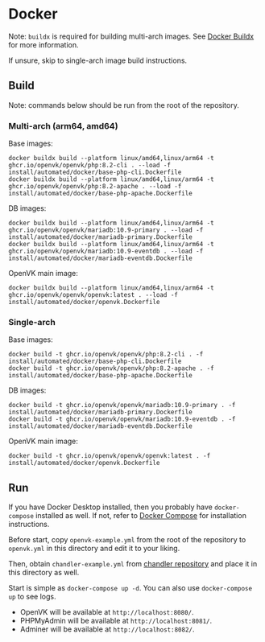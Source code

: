 # Docker
Note: `buildx` is required for building multi-arch images. See [Docker Buildx](https://docs.docker.com/buildx/working-with-buildx/) for more information.

If unsure, skip to single-arch image build instructions.

## Build
Note: commands below should be run from the root of the repository.
### Multi-arch (arm64, amd64)
Base images:
```
docker buildx build --platform linux/amd64,linux/arm64 -t ghcr.io/openvk/openvk/php:8.2-cli . --load -f install/automated/docker/base-php-cli.Dockerfile
docker buildx build --platform linux/amd64,linux/arm64 -t ghcr.io/openvk/openvk/php:8.2-apache . --load -f install/automated/docker/base-php-apache.Dockerfile
```
DB images:
```
docker buildx build --platform linux/amd64,linux/arm64 -t ghcr.io/openvk/openvk/mariadb:10.9-primary . --load -f install/automated/docker/mariadb-primary.Dockerfile
docker buildx build --platform linux/amd64,linux/arm64 -t ghcr.io/openvk/openvk/mariadb:10.9-eventdb . --load -f install/automated/docker/mariadb-eventdb.Dockerfile
```
OpenVK main image:
```
docker buildx build --platform linux/amd64,linux/arm64 -t ghcr.io/openvk/openvk/openvk:latest . --load -f install/automated/docker/openvk.Dockerfile
```

### Single-arch
Base images:
```
docker build -t ghcr.io/openvk/openvk/php:8.2-cli . -f install/automated/docker/base-php-cli.Dockerfile
docker build -t ghcr.io/openvk/openvk/php:8.2-apache . -f install/automated/docker/base-php-apache.Dockerfile
```
DB images:
```
docker build -t ghcr.io/openvk/openvk/mariadb:10.9-primary . -f install/automated/docker/mariadb-primary.Dockerfile
docker build -t ghcr.io/openvk/openvk/mariadb:10.9-eventdb . -f install/automated/docker/mariadb-eventdb.Dockerfile
```
OpenVK main image:
```
docker build -t ghcr.io/openvk/openvk/openvk:latest . -f install/automated/docker/openvk.Dockerfile
```

## Run
If you have Docker Desktop installed, then you probably have `docker-compose` installed as well. If not, refer to [Docker Compose](https://docs.docker.com/compose/install/) for installation instructions.

Before start, copy `openvk-example.yml` from the root of the repository to `openvk.yml` in this directory and edit it to your liking.

Then, obtain `chandler-example.yml` from [chandler repository](https://github.com/openvk/chandler/blob/master/chandler-example.yml) and place it in this directory as well.

Start is simple as `docker-compose up -d`. You can also use `docker-compose up` to see logs.

- OpenVK will be available at `http://localhost:8080/`.
- PHPMyAdmin will be available at `http://localhost:8081/`.
- Adminer will be available at `http://localhost:8082/`.
